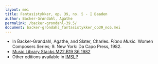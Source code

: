 ```yaml
---
layout: mei
title: Fantasistykker, op. 39, no. 5 - I Baaden
author: Backer-Grøndahl, Agathe
permalink: /backer-grondahl-39.5/
document: backer-grondahl_fantasistykker_op39_no5.mei
---
```


- In Backer-Grøndahl, Agathe, and Slater, Charles. *Piano Music.* Women Composers Series; 9. New York: Da Capo Press, 1982.
- <a href="https://tufts-primo.hosted.exlibrisgroup.com/permalink/f/14dinuo/01TUN_ALMA2185674780003851" target="_blank">Music Library Stacks M22.B19 S6 1982</a>
- Other editions available in <a href="https://imslp.org/wiki/10_Fantasistykker%2C_Op.39_(Backer-Gr%C3%B8ndahl%2C_Agathe)" target="_blank">IMSLP</a>
